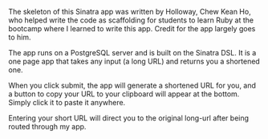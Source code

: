 The skeleton of this Sinatra app was written by Holloway, Chew Kean Ho, who helped write the code as scaffolding for students to learn Ruby at the bootcamp where I learned to write this app. Credit for the app largely goes to him.

The app runs on a PostgreSQL server and is built on the Sinatra DSL. It is a one page app that takes any input (a long URL) and returns you a shortened one. 

When you click submit, the app will generate a shortened URL for you, and a button to copy your URL to your clipboard will appear at the bottom. Simply click it to paste it anywhere. 

Entering your short URL will direct you to the original long-url after being routed through my app. 
